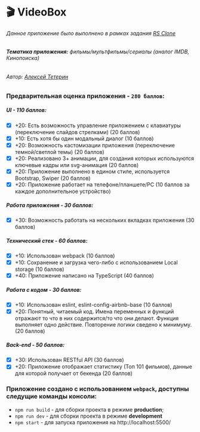 # 🎬 VideoBox

###### Данное приложение было выполнено в рамках задания [RS Clone](https://github.com/rolling-scopes-school/tasks/blob/master/tasks/rsclone/rsclone.md)

###### **Тематика приложения:** фильмы/мультфильмы/сериалы (аналог IMDB, Кинопоиска)

###### Автор: [Алексей Тетерин](https://github.com/AlexeyTeterin)

### Предварительная оценка приложения - `280 баллов`:

##### UI - 110 баллов:
- [x] +20: Есть возможность управление приложением с клавиатуры (переключение слайдов стрелками) (20 баллов)
- [x] +10: Есть хотя бы один модальный диалог (10 баллов)
- [x] +20: Возможность кастомизации приложения (переключение темной/светлой темы) (20 баллов)
- [x] +20: Реализовано 3+ анимации, для создания которых используются ключевые кадры или svg-анимация (20 баллов)
- [x] +20: Приложение выполнено в едином стиле, используется Bootstrap, Swiper (20 баллов)
- [x] +20: Приложение работает на телефоне/планшете/PC (10 баллов за каждое дополнительное устройство)

##### Работа приложения - 30 баллов:
- [x] +30: Возможность работать на нескольких вкладках приложения (30 баллов)

##### Технический стек - 60 баллов:
- [x] +10: Использован webpack (10 баллов)
- [x] +10: Сохранение и загрузка чего-либо с использованием Local storage (10 баллов)
- [x] +40: Приложение написано на TypeScript (40 баллов)

##### Работа с кодом - 30 баллов:
- [x] +10: Использован eslint, eslint-config-airbnb-base (10 баллов)
- [x] +20: Понятный, читаемый код. Имена переменных и функций отражают то что в них содержится/то что они делают.
Функция выполняет одно действие. Повторение логики сведено к минимуму. (20 баллов)

##### Back-end - 50 баллов:
- [x] +30: Использован RESTful API (30 баллов)
- [x] +20: Приложение отображает статистику (Топ 101 фильмов), данные для которой получает от бекенда (20 баллов)
### Приложение создано с использованием `webpack`, доступны следущие команды консоли:

- `npm run build` - для сборки проекта в режиме **production**;
- `npm run dev` - для сборки проекта в режиме **development**
- `npm start` - для запуска приложения на http://localhost:5500/
